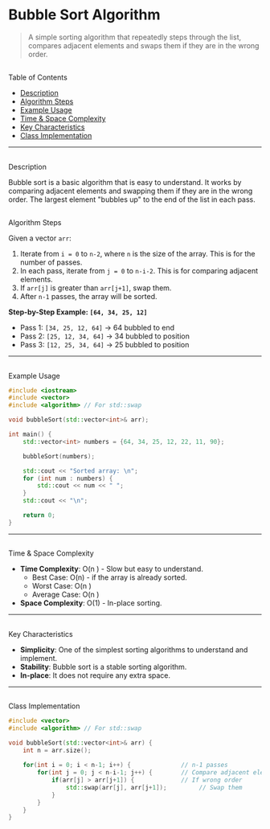 # Bubble Sort Algorithm

> A simple sorting algorithm that repeatedly steps through the list, compares adjacent elements and swaps them if they are in the wrong order.

## 
 Table of Contents
- [Description](#description)
- [Algorithm Steps](#algorithm-steps)
- [Example Usage](#example-usage)
- [Time & Space Complexity](#time--space-complexity)
- [Key Characteristics](#key-characteristics)
- [Class Implementation](#class-implementation)

---

## 
 Description

Bubble sort is a basic algorithm that is easy to understand. It works by comparing adjacent elements and swapping them if they are in the wrong order. The largest element "bubbles up" to the end of the list in each pass.

## 
 Algorithm Steps

Given a vector `arr`:

1.  Iterate from `i = 0` to `n-2`, where `n` is the size of the array. This is for the number of passes.
2.  In each pass, iterate from `j = 0` to `n-i-2`. This is for comparing adjacent elements.
3.  If `arr[j]` is greater than `arr[j+1]`, swap them.
4.  After `n-1` passes, the array will be sorted.

**Step-by-Step Example: `[64, 34, 25, 12]`**
- Pass 1: `[34, 25, 12, 64]`  -> 64 bubbled to end
- Pass 2: `[25, 12, 34, 64]`  -> 34 bubbled to position
- Pass 3: `[12, 25, 34, 64]`  -> 25 bubbled to position

---

## 
 Example Usage

```cpp
#include <iostream>
#include <vector>
#include <algorithm> // For std::swap

void bubbleSort(std::vector<int>& arr);

int main() {
    std::vector<int> numbers = {64, 34, 25, 12, 22, 11, 90};

    bubbleSort(numbers);

    std::cout << "Sorted array: \n";
    for (int num : numbers) {
        std::cout << num << " ";
    }
    std::cout << "\n";

    return 0;
}
```

---

## 
 Time & Space Complexity

*   **Time Complexity**: O(n
) - Slow but easy to understand.
    *   Best Case: O(n) - if the array is already sorted.
    *   Worst Case: O(n
)
    *   Average Case: O(n
)
*   **Space Complexity**: O(1) - In-place sorting.

---

## 
 Key Characteristics

*   **Simplicity**: One of the simplest sorting algorithms to understand and implement.
*   **Stability**: Bubble sort is a stable sorting algorithm.
*   **In-place**: It does not require any extra space.

---

## 
 Class Implementation

```cpp
#include <vector>
#include <algorithm> // For std::swap

void bubbleSort(std::vector<int>& arr) {
    int n = arr.size();
    
    for(int i = 0; i < n-1; i++) {              // n-1 passes
        for(int j = 0; j < n-i-1; j++) {        // Compare adjacent elements
            if(arr[j] > arr[j+1]) {             // If wrong order
                std::swap(arr[j], arr[j+1]);         // Swap them
            }
        }
    }
}
```